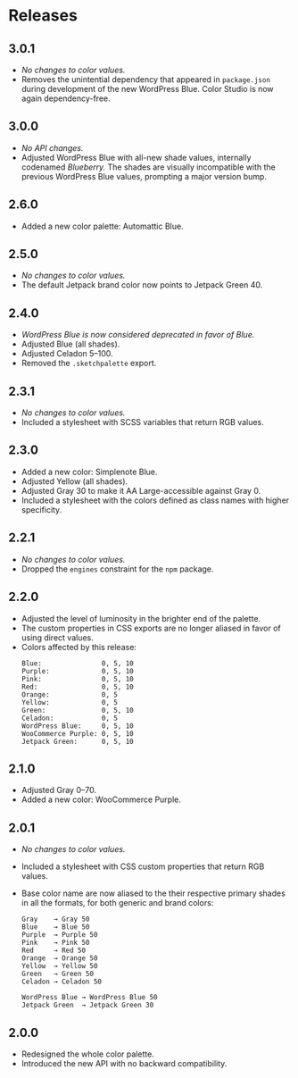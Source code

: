 # Releases

## 3.0.1

* _No changes to color values._
* Removes the unintential dependency that appeared in `package.json` during development of the new WordPress Blue. Color Studio is now again dependency-free.

## 3.0.0

* _No API changes._
* Adjusted WordPress Blue with all-new shade values, internally codenamed _Blueberry._ The shades are visually incompatible with the previous WordPress Blue values, prompting a major version bump.

## 2.6.0

* Added a new color palette: Automattic Blue.

## 2.5.0

* _No changes to color values._
* The default Jetpack brand color now points to Jetpack Green 40.

## 2.4.0

* _WordPress Blue is now considered deprecated in favor of Blue._
* Adjusted Blue (all shades).
* Adjusted Celadon 5–100.
* Removed the `.sketchpalette` export.

## 2.3.1

* _No changes to color values._
* Included a stylesheet with SCSS variables that return RGB values.

## 2.3.0

* Added a new color: Simplenote Blue.
* Adjusted Yellow (all shades).
* Adjusted Gray 30 to make it AA Large-accessible against Gray 0.
* Included a stylesheet with the colors defined as class names with higher specificity.

## 2.2.1

* _No changes to color values._
* Dropped the `engines` constraint for the `npm` package.

## 2.2.0

* Adjusted the level of luminosity in the brighter end of the palette.
* The custom properties in CSS exports are no longer aliased in favor of using direct values.
* Colors affected by this release:
  ```
  Blue:               0, 5, 10
  Purple:             0, 5, 10
  Pink:               0, 5, 10
  Red:                0, 5, 10
  Orange:             0, 5
  Yellow:             0, 5
  Green:              0, 5, 10
  Celadon:            0, 5
  WordPress Blue:     0, 5, 10
  WooCommerce Purple: 0, 5, 10
  Jetpack Green:      0, 5, 10
  ```

## 2.1.0

* Adjusted Gray 0–70.
* Added a new color: WooCommerce Purple.

## 2.0.1

* _No changes to color values._
* Included a stylesheet with CSS custom properties that return RGB values.
* Base color name are now aliased to the their respective primary shades in all the formats, for both generic and brand colors:

  ```
  Gray    → Gray 50
  Blue    → Blue 50
  Purple  → Purple 50
  Pink    → Pink 50
  Red     → Red 50
  Orange  → Orange 50
  Yellow  → Yellow 50
  Green   → Green 50
  Celadon → Celadon 50

  WordPress Blue → WordPress Blue 50
  Jetpack Green  → Jetpack Green 30
  ```

## 2.0.0

* Redesigned the whole color palette.
* Introduced the new API with no backward compatibility.
